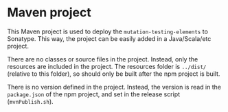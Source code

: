 # Maven project

This Maven project is used to deploy the `mutation-testing-elements` to Sonatype. This way, the project can be easily added in a Java/Scala/etc project.

There are no classes or source files in the project. Instead, only the resources are included in the project. The resources folder is `../dist/` (relative to this folder), so should only be built after the npm project is built.

There is no version defined in the project. Instead, the version is read in the `package.json` of the npm project, and set in the release script (`mvnPublish.sh`).
